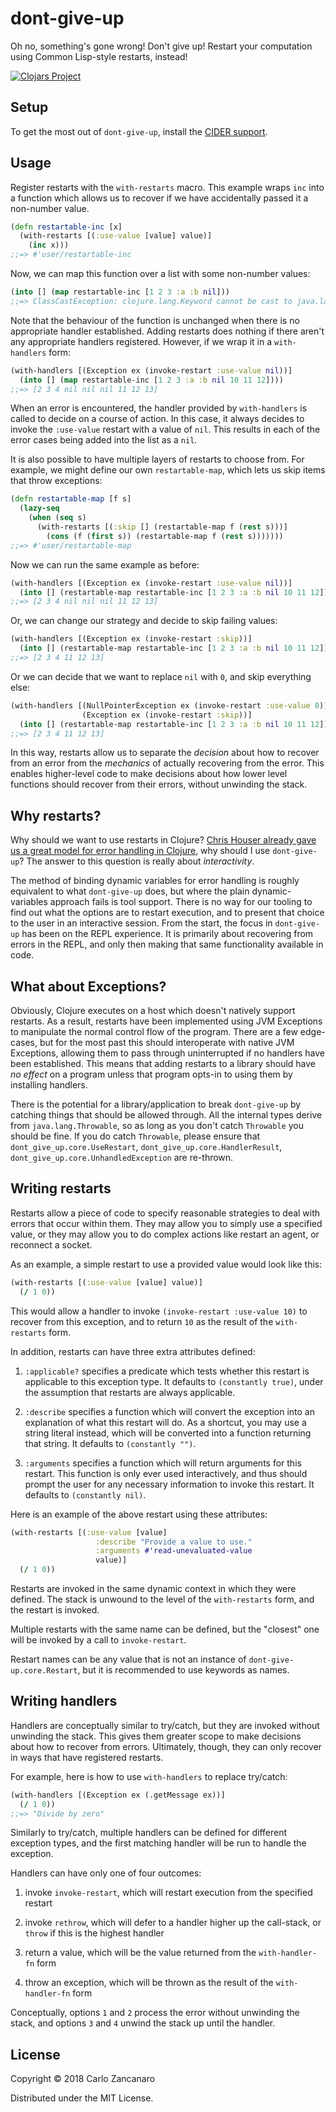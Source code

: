 # dont-give-up

Oh no, something's gone wrong! Don't give up! Restart your computation using Common Lisp-style restarts, instead!

[![Clojars Project](https://img.shields.io/clojars/v/org.clojars.czan/dont-give-up.svg)](https://clojars.org/org.clojars.czan/dont-give-up)

## Setup

To get the most out of `dont-give-up`, install the [CIDER support][1].

[1]: https://github.com/czan/dont-give-up.nrepl

## Usage

Register restarts with the `with-restarts` macro. This example wraps `inc` into a function which allows us to recover if we have accidentally passed it a non-number value.

```clojure
(defn restartable-inc [x]
  (with-restarts [(:use-value [value] value)]
    (inc x)))
;;=> #'user/restartable-inc
```

Now, we can map this function over a list with some non-number values:

```clojure
(into [] (map restartable-inc [1 2 3 :a :b nil]))
;;=> ClassCastException: clojure.lang.Keyword cannot be cast to java.lang.Number
```

Note that the behaviour of the function is unchanged when there is no appropriate handler established. Adding restarts does nothing if there aren't any appropriate handlers registered. However, if we wrap it in a `with-handlers` form:

```clojure
(with-handlers [(Exception ex (invoke-restart :use-value nil))]
  (into [] (map restartable-inc [1 2 3 :a :b nil 10 11 12])))
;;=> [2 3 4 nil nil nil 11 12 13]
```

When an error is encountered, the handler provided by `with-handlers` is called to decide on a course of action. In this case, it always decides to invoke the `:use-value` restart with a value of `nil`. This results in each of the error cases being added into the list as a `nil`.

It is also possible to have multiple layers of restarts to choose from. For example, we might define our own `restartable-map`, which lets us skip items that throw exceptions:

```clojure
(defn restartable-map [f s]
  (lazy-seq
    (when (seq s)
      (with-restarts [(:skip [] (restartable-map f (rest s)))]
        (cons (f (first s)) (restartable-map f (rest s)))))))
;;=> #'user/restartable-map
```

Now we can run the same example as before:

```clojure
(with-handlers [(Exception ex (invoke-restart :use-value nil))]
  (into [] (restartable-map restartable-inc [1 2 3 :a :b nil 10 11 12])))
;;=> [2 3 4 nil nil nil 11 12 13]
```

Or, we can change our strategy and decide to skip failing values:

```clojure
(with-handlers [(Exception ex (invoke-restart :skip))]
  (into [] (restartable-map restartable-inc [1 2 3 :a :b nil 10 11 12])))
;;=> [2 3 4 11 12 13]
```

Or we can decide that we want to replace `nil` with `0`, and skip everything else:

```clojure
(with-handlers [(NullPointerException ex (invoke-restart :use-value 0))
                (Exception ex (invoke-restart :skip))]
  (into [] (restartable-map restartable-inc [1 2 3 :a :b nil 10 11 12])))
;;=> [2 3 4 11 12 13]
```

In this way, restarts allow us to separate the _decision_ about how to recover from an error from the _mechanics_ of actually recovering from the error. This enables higher-level code to make decisions about how lower level functions should recover from their errors, without unwinding the stack.

## Why restarts?

Why should we want to use restarts in Clojure? [Chris Houser already gave us a great model for error handling in Clojure](https://www.youtube.com/watch?v=zp0OEDcAro0), why should I use `dont-give-up`? The answer to this question is really about _interactivity_.

The method of binding dynamic variables for error handling is roughly equivalent to what `dont-give-up` does, but where the plain dynamic-variables approach fails is tool support. There is no way for our tooling to find out what the options are to restart execution, and to present that choice to the user in an interactive session. From the start, the focus in `dont-give-up` has been on the REPL experience. It is primarily about recovering from errors in the REPL, and only then making that same functionality available in code.

## What about Exceptions?

Obviously, Clojure executes on a host which doesn't natively support restarts. As a result, restarts have been implemented using JVM Exceptions to manipulate the normal control flow of the program. There are a few edge-cases, but for the most past this should interoperate with native JVM Exceptions, allowing them to pass through uninterrupted if no handlers have been established. This means that adding restarts to a library should have _no effect_ on a program unless that program opts-in to using them by installing handlers.

There is the potential for a library/application to break `dont-give-up` by catching things that should be allowed through. All the internal types derive from `java.lang.Throwable`, so as long as you don't catch `Throwable` you should be fine. If you do catch `Throwable`, please ensure that `dont_give_up.core.UseRestart`, `dont_give_up.core.HandlerResult`, `dont_give_up.core.UnhandledException` are re-thrown.

## Writing restarts

Restarts allow a piece of code to specify reasonable strategies to deal with errors that occur within them. They may allow you to simply use a specified value, or they may allow you to do complex actions like restart an agent, or reconnect a socket.

As an example, a simple restart to use a provided value would look like this:

```clojure
(with-restarts [(:use-value [value] value)]
  (/ 1 0))
```

This would allow a handler to invoke `(invoke-restart :use-value 10)` to recover from this exception, and to return `10` as the result of the `with-restarts` form.

In addition, restarts can have three extra attributes defined:

1. `:applicable?` specifies a predicate which tests whether this restart is applicable to this exception type. It defaults to `(constantly true)`, under the assumption that restarts are always applicable.

2. `:describe` specifies a function which will convert the exception into an explanation of what this restart will do. As a shortcut, you may use a string literal instead, which will be converted into a function returning that string. It defaults to `(constantly "")`.

3. `:arguments` specifies a function which will return arguments for this restart. This function is only ever used interactively, and thus should prompt the user for any necessary information to invoke this restart. It defaults to `(constantly nil)`.

Here is an example of the above restart using these attributes:

```clojure
(with-restarts [(:use-value [value]
                   :describe "Provide a value to use."
                   :arguments #'read-unevaluated-value
                   value)]
  (/ 1 0))
```

Restarts are invoked in the same dynamic context in which they were defined. The stack is unwound to the level of the `with-restarts` form, and the restart is invoked.

Multiple restarts with the same name can be defined, but the "closest" one will be invoked by a call to `invoke-restart`.

Restart names can be any value that is not an instance of `dont-give-up.core.Restart`, but it is recommended to use keywords as names.

## Writing handlers

Handlers are conceptually similar to try/catch, but they are invoked without unwinding the stack. This gives them greater scope to make decisions about how to recover from errors. Ultimately, though, they can only recover in ways that have registered restarts.

For example, here is how to use `with-handlers` to replace try/catch:

```clojure
(with-handlers [(Exception ex (.getMessage ex))]
  (/ 1 0))
;;=> "Divide by zero"
```

Similarly to try/catch, multiple handlers can be defined for different exception types, and the first matching handler will be run to handle the exception.

Handlers can have only one of four outcomes:

1. invoke `invoke-restart`, which will restart execution from the specified restart

2. invoke `rethrow`, which will defer to a handler higher up the call-stack, or `throw` if this is the highest handler

3. return a value, which will be the value returned from the `with-handler-fn` form

4. throw an exception, which will be thrown as the result of the `with-handler-fn` form

Conceptually, options `1` and `2` process the error without unwinding the stack, and options `3` and `4` unwind the stack up until the handler.

## License

Copyright © 2018 Carlo Zancanaro

Distributed under the MIT License.
